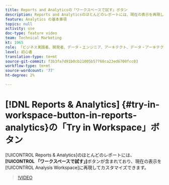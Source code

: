 ```yaml
---
title: Reports and Analyticsの「ワークスペースで試す」ボタン
description: Reports and Analyticsのほとんどのレポートには、現在の表示を再現してさらにカスタマイズできるように、「ワークスペースで試す」ボタンが含まれています。
feature: Analytics の基本事項
topics: null
activity: use
doc-type: feature video
team: Technical Marketing
kt: 1965
role: 「ビジネス実践者、開発者、データ・エンジニア、アーキテクト、データ・アーキテクト、管理者、リーダー」
level: 初心者
translation-type: tm+mt
source-git-commit: f3b3fa7d91b0cb21005b57768ca23ed6700fcc03
workflow-type: tm+mt
source-wordcount: '77'
ht-degree: 2%

---
```



# [!DNL Reports & Analytics] {#try-in-workspace-button-in-reports-analytics}の「Try in Workspace」ボタン

[!UICONTROL Reports &amp; Analytics]のほとんどのレポートには、**[!UICONTROL 「ワークスペースで試す」]**&#x200B;ボタンが含まれており、現在の表示を[!UICONTROL Analysis Workspace]に再現してカスタマイズできます。

>[!VIDEO](https://video.tv.adobe.com/v/23959/?quality=12)

